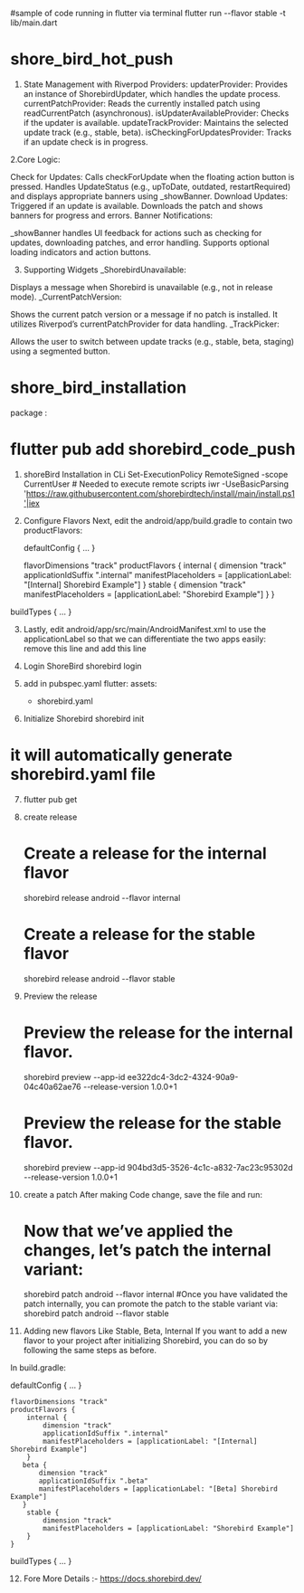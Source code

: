 #sample of code running in flutter via terminal
flutter run --flavor stable -t lib/main.dart

# shore_bird_hot_push

1. State Management with Riverpod
Providers:
updaterProvider: Provides an instance of ShorebirdUpdater, which handles the update process.
currentPatchProvider: Reads the currently installed patch using readCurrentPatch (asynchronous).
isUpdaterAvailableProvider: Checks if the updater is available.
updateTrackProvider: Maintains the selected update track (e.g., stable, beta).
isCheckingForUpdatesProvider: Tracks if an update check is in progress.

2.Core Logic:

Check for Updates:
Calls checkForUpdate when the floating action button is pressed.
Handles UpdateStatus (e.g., upToDate, outdated, restartRequired) and displays appropriate banners using _showBanner.
Download Updates:
Triggered if an update is available. Downloads the patch and shows banners for progress and errors.
Banner Notifications:

_showBanner handles UI feedback for actions such as checking for updates, downloading patches, and error handling.
Supports optional loading indicators and action buttons.

3. Supporting Widgets
_ShorebirdUnavailable:

Displays a message when Shorebird is unavailable (e.g., not in release mode).
_CurrentPatchVersion:

Shows the current patch version or a message if no patch is installed. It utilizes Riverpod’s currentPatchProvider for data handling.
_TrackPicker:

Allows the user to switch between update tracks (e.g., stable, beta, staging) using a segmented button.

# shore_bird_installation

package : 
# flutter pub add shorebird_code_push

1. shoreBird Installation in CLi
Set-ExecutionPolicy RemoteSigned -scope CurrentUser # Needed to execute remote scripts
iwr -UseBasicParsing 'https://raw.githubusercontent.com/shorebirdtech/install/main/install.ps1'|iex

2. Configure Flavors
    Next, edit the android/app/build.gradle to contain two productFlavors:

    defaultConfig {
    ...
}

    flavorDimensions "track"
    productFlavors {
        internal {
            dimension "track"
            applicationIdSuffix ".internal"
            manifestPlaceholders = [applicationLabel: "[Internal] Shorebird Example"]
        }
        stable {
            dimension "track"
            manifestPlaceholders = [applicationLabel: "Shorebird Example"]
        }
    }

buildTypes {
  ...
}

3. Lastly, edit android/app/src/main/AndroidManifest.xml to use the applicationLabel so that we can differentiate the two apps easily:
    remove this line   <application android:label="flavors" android:name="${applicationName}" android:icon="@mipmap/ic_launcher">
    and add this line <application android:label="${applicationLabel}" android:name="${applicationName}" android:icon="@mipmap/ic_launcher">

4. Login ShoreBird
    shorebird login

5. add in pubspec.yaml
flutter:
  assets:
    - shorebird.yaml

6. Initialize Shorebird 
    shorebird init
    
# it will automatically generate shorebird.yaml file

7. flutter pub get

8. create release
    # Create a release for the internal flavor
    shorebird release android --flavor internal
    # Create a release for the stable flavor
    shorebird release android --flavor stable

9. Preview the release
    # Preview the release for the internal flavor.
    shorebird preview --app-id ee322dc4-3dc2-4324-90a9-04c40a62ae76 --release-version 1.0.0+1
    # Preview the release for the stable flavor.
    shorebird preview --app-id 904bd3d5-3526-4c1c-a832-7ac23c95302d --release-version 1.0.0+1

10. create a patch
    After making Code change, save the file and run:
    
    # Now that we’ve applied the changes, let’s patch the internal variant:
    shorebird patch android --flavor internal
    #Once you have validated the patch internally, you can promote the patch to the stable variant via:
    shorebird patch android --flavor stable

11. Adding new flavors
    Like Stable, Beta, Internal
    If you want to add a new flavor to your project after initializing Shorebird, you can do so by following the same steps as before.

In build.gradle:

defaultConfig {
    ...
}

    flavorDimensions "track"
    productFlavors {
        internal {
            dimension "track"
            applicationIdSuffix ".internal"
            manifestPlaceholders = [applicationLabel: "[Internal] Shorebird Example"]
        }
       beta {
           dimension "track"
           applicationIdSuffix ".beta"
           manifestPlaceholders = [applicationLabel: "[Beta] Shorebird Example"]
       }
        stable {
            dimension "track"
            manifestPlaceholders = [applicationLabel: "Shorebird Example"]
        }
    }

buildTypes {
  ...
}

12. Fore More Details :- https://docs.shorebird.dev/